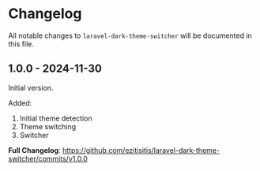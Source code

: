# Changelog

All notable changes to `laravel-dark-theme-switcher` will be documented in this file.

## 1.0.0 - 2024-11-30

Initial version.

Added:

1. Initial theme detection
2. Theme switching
3. Switcher

**Full Changelog**: https://github.com/ezitisitis/laravel-dark-theme-switcher/commits/v1.0.0
